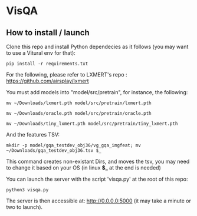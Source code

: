 # VisQA



## How to install / launch


Clone this repo and install Python dependecies as it follows (you may want to use a Vitural env for that):


```
pip install -r requirements.txt
```

For the following, please refer to LXMERT's repo : 
 https://github.com/airsplay/lxmert
 
 
You must add models into "model/src/pretrain", for instance, the following:

```
mv ~/Downloads/lxmert.pth model/src/pretrain/lxmert.pth

mv ~/Downloads/oracle.pth model/src/pretrain/oracle.pth

mv ~/Downloads/tiny_lxmert.pth model/src/pretrain/tiny_lxmert.pth
```

And the features TSV:

```
mkdir -p model/gqa_testdev_obj36/vg_gqa_imgfeat; mv ~/Downloads/gqa_testdev_obj36.tsv $_
```

This command creates non-existant Dirs, and moves the tsv, you may need to change it based on your OS (in linux **$_** at the end is needed)


You can launch the server with the script 'visqa.py' at the root of this repo:


```
python3 visqa.py
```



The server is then accessible at: http://0.0.0.0:5000 (it may take a minute or two to launch).
